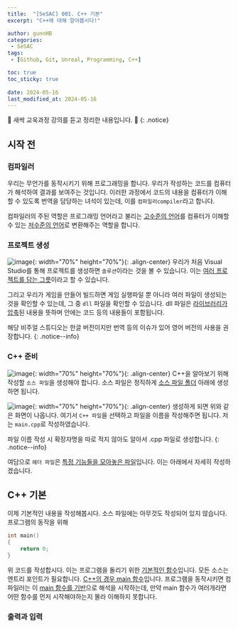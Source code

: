 ```yaml
---
title:  "[SeSAC] 001. C++ 기본"
excerpt: "C++에 대해 알아봅시다!"

author: gunnHB
categories: 
 - SeSAC
tags: 
 - [Github, Git, Unreal, Programming, C++]

toc: true
toc_sticky: true
 
date: 2024-05-16
last_modified_at: 2024-05-16
---
```


🔔 새싹 교욱과정 강의를 듣고 정리한 내용입니다. 🔔
{: .notice}

## 시작 전

### 컴파일러
우리는 무언가를 동작시키기 위해 프로그래밍을 합니다. 우리가 작성하는 코드를 컴퓨터가 해석하여 결과를 보여주는 것입니다.
이러한 과정에서 코드의 내용을 컴퓨터가 이해할 수 있도록 번역을 담당하는 녀석이 있는데, 이를 `컴파일러compiler`라고 합니다.

컴파일러의 주된 역할은 프로그래밍 언어라고 불리는 <u>고수준의 언어</u>를 컴퓨터가 이해할 수 있는 <u>저수준의 언어</u>로 변환해주는 역할을 합니다.

### 프로젝트 생성
![image](https://github.com/GunnHB/gunnHB.github.io/assets/117302300/57867da6-8672-4214-b145-7959febfcbe3){: width="70%" height="70%"}{: .align-center}
우리가 처음 Visual Studio를 통해 프로젝트를 생성하면 `솔루션`이라는 것을 볼 수 있습니다. 이는 <u>여러 프로젝트를 담는 그릇</u>이라고 할 수 있습니다.

그리고 우리가 게임을 만들어 빌드하면 게임 실행파일 뿐 아니라 여러 파일이 생성되는 것을 확인할 수 있는데, 그 중 `dll` 파일을 확인할 수 있습니다.
dll 파일은 <u>라이브러리가 압축</u>된 내용을 뜻하며 안에는 코드 등의 내용들이 포함됩니다.

해당 비주얼 스튜디오는 한글 버전이지만 번역 등의 이슈가 있어 영어 버전의 사용을 권장합니다.
{: .notice--info}

### C++ 준비
![image](https://github.com/GunnHB/gunnHB.github.io/assets/117302300/90a4e171-4b2f-4932-9910-31923083e672){: width="70%" height="70%"}{: .align-center}
C++을 알아보기 위해 작성할 `소스 파일`을 생성해야 합니다. 소스 파일은 정직하게 <u>소스 파일 폴더</u> 아래에 생성하면 됩니다.

![image](https://github.com/GunnHB/gunnHB.github.io/assets/117302300/c7952394-be06-4289-bd8e-ab937720aa17){: width="70%" height="70%"}{: .align-center}
생성하게 되면 위와 같은 화면이 나옵니다. 여기서 `C++ 파일`을 선택하고 파일을 이름을 작성해주면 됩니다. 저는 `main.cpp`로 작성하였습니다.

파일 이름 작성 시 확장자명을 따로 적지 않아도 알아서 .cpp 파일로 생성합니다.
{: .notice--info}

여담으로 `헤더 파일`은 <u>특정 기능들을 모아놓은 파일</u>입니다. 이는 아래에서 자세히 작성하겠습니다.

## C++ 기본
이제 기본적인 내용을 작성해봅시다. 소스 파일에는 아무것도 작성되어 있지 않습니다. 프로그램의 동작을 위해

```c++
int main()
{
    return 0;
}
```

위 코드를 작성합시다. 이는 프로그램을 돌리기 위한 <u>기본적인 함수</u>입니다. 모든 소스는 엔트리 포인트가 필요합니다. <u>C++의 경우 main 함수</u>입니다.
프로그램을 동작시키면 컴파일러는 이 <u>main 함수를 기반</u>으로 해석을 시작하는데, 만약 main 함수가 여러개라면 어떤 함수를 먼저 시작해야하는지 몰라
이해하지 못합니다.

### 출력과 입력